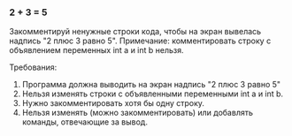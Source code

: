 
### 2 + 3 = 5

Закомментируй ненужные строки кода, чтобы на экран вывелась надпись &quot;2 плюс 3 равно 5&quot;.
Примечание: комментировать строку с объявлением переменных int a и int b нельзя.


Требования:
1.	Программа должна выводить на экран надпись &quot;2 плюс 3 равно 5&quot;
2.	Нельзя изменять строки с объявленными переменными int a и int b.
3.	Нужно закомментировать хотя бы одну строку.
4.	Нельзя изменять (можно закомментировать) или добавлять команды, отвечающие за вывод.


